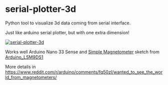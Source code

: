 # serial-plotter-3d

Python tool to visualize 3d data coming from serial interface. 

Just like arduino serial plotter, but with one extra dimension!


[![serial-plotter-3d](https://media.giphy.com/media/gfx33r0NWAZtJcwC4f/giphy.gif)](https://www.instagram.com/p/B-OJDfxnVvR/?utm_source=ig_web_copy_link)

Works well Arduino Nano 33 Sense and [Simple Magnetometer](https://github.com/arduino-libraries/Arduino_LSM9DS1/blob/master/examples/SimpleMagnetometer/SimpleMagnetometer.ino) sketch from [Arduino_LSM9DS1](https://github.com/arduino-libraries/Arduino_LSM9DS1library)

More details in https://www.reddit.com/r/arduino/comments/fq50zl/wanted_to_see_the_world_from_magnetometers/

